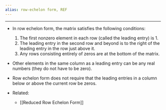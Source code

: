 ```yaml
---
alias: row-echelon form, REF
---
```





---

- In row echelon form, the matrix satisfies the following conditions:
    
    1. The first nonzero element in each row (called the leading entry) is 1.
    2. The leading entry in the second row and beyond is to the right of the leading entry in the row just above it.
    3. Any rows consisting entirely of zeros are at the bottom of the matrix.
- Other elements in the same column as a leading entry can be any real numbers (they do not have to be zero).
    
- Row echelon form does not require that the leading entries in a column below or above the current row be zeros.


- Related: 
	- [[Reduced Row Echelon Form]]